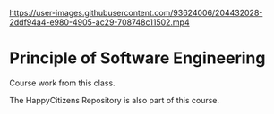 https://user-images.githubusercontent.com/93624006/204432028-2ddf94a4-e980-4905-ac29-708748c11502.mp4

# Principle of Software Engineering

Course work from this class.

The HappyCitizens Repository is also part of this course.

